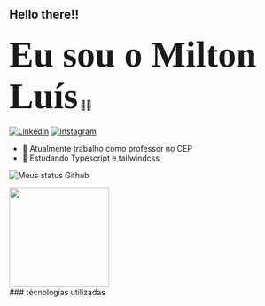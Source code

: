 ## Hello there!! 
### <span style="font-family:Papyrus; font-size:4em;">Eu sou o Milton Luís</span> 👋👋
[![Linkedin](https://img.shields.io/badge/LinkedIn-0077B5?style=for-the-badge&logo=linkedin&logoColor=white)](https://www.linkedin.com/in/milton-lu%C3%ADs-de-carvalho-monteiro-8a436a157)
[![Instagram](https://img.shields.io/badge/Instagram-E4405F?style=for-the-badge&logo=instagram&logoColor=white)](Not)



- 🔭 Atualmente trabalho como professor no CEP
- 🌱 Estudando Typescript e tailwindcss

<section>

  ![Meus status Github](https://github-readme-stats.vercel.app/api?username=Milton-Luis&show_icons=true&theme=tokyonight&include_all_commits=true&count_private=true)
 
  <img height="180em" src="https://github-readme-stats.vercel.app/api/top-langs/?username=Milton-Luis&layout=compact&langs_count=168&theme=tokyonight"/>
</section>
<section>
  ### técnologias utilizadas
  <div>
    
  </div>
</section>



